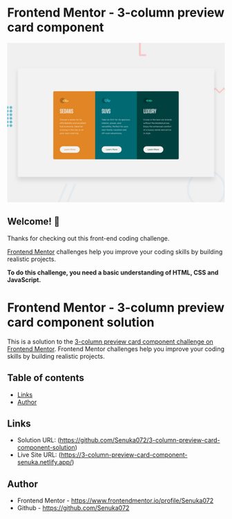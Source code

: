 # Frontend Mentor - 3-column preview card component

![Design preview for the 3-column preview card component coding challenge](./design/desktop-preview.jpg)

## Welcome! 👋

Thanks for checking out this front-end coding challenge.

[Frontend Mentor](https://www.frontendmentor.io) challenges help you improve your coding skills by building realistic projects.

**To do this challenge, you need a basic understanding of HTML, CSS and JavaScript.**

# Frontend Mentor - 3-column preview card component solution

This is a solution to the [3-column preview card component challenge on Frontend Mentor](https://www.frontendmentor.io/challenges/3column-preview-card-component-pH92eAR2-). Frontend Mentor challenges help you improve your coding skills by building realistic projects. 

## Table of contents

- [Links](#links)
- [Author](#author)

## Links

- Solution URL: (https://github.com/Senuka072/3-column-preview-card-component-solution)
- Live Site URL: (https://3-column-preview-card-component-senuka.netlify.app/)

## Author

- Frontend Mentor - https://www.frontendmentor.io/profile/Senuka072
- Github - https://github.com/Senuka072

